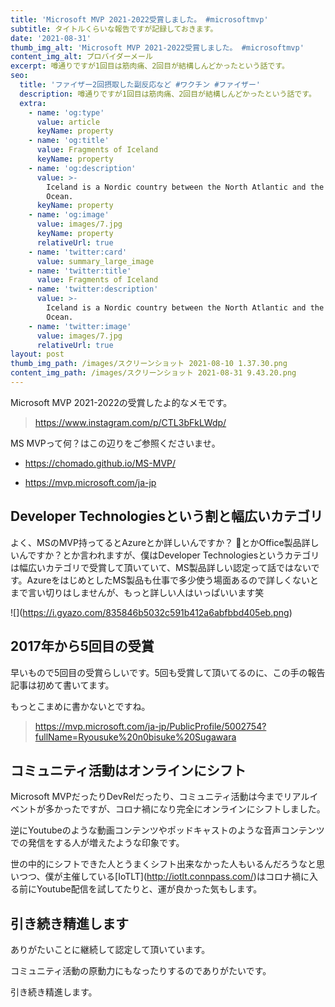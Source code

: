 ```yaml
---
title: 'Microsoft MVP 2021-2022受賞しました。 #microsoftmvp'
subtitle: タイトルくらいな報告ですが記録しておきます。
date: '2021-08-31'
thumb_img_alt: 'Microsoft MVP 2021-2022受賞しました。 #microsoftmvp'
content_img_alt: プロバイダーメール
excerpt: 噂通りですが1回目は筋肉痛、2回目が結構しんどかったという話です。
seo:
  title: 'ファイザー2回摂取した副反応など #ワクチン #ファイザー'
  description: 噂通りですが1回目は筋肉痛、2回目が結構しんどかったという話です。
  extra:
    - name: 'og:type'
      value: article
      keyName: property
    - name: 'og:title'
      value: Fragments of Iceland
      keyName: property
    - name: 'og:description'
      value: >-
        Iceland is a Nordic country between the North Atlantic and the Arctic
        Ocean.
      keyName: property
    - name: 'og:image'
      value: images/7.jpg
      keyName: property
      relativeUrl: true
    - name: 'twitter:card'
      value: summary_large_image
    - name: 'twitter:title'
      value: Fragments of Iceland
    - name: 'twitter:description'
      value: >-
        Iceland is a Nordic country between the North Atlantic and the Arctic
        Ocean.
    - name: 'twitter:image'
      value: images/7.jpg
      relativeUrl: true
layout: post
thumb_img_path: /images/スクリーンショット 2021-08-10 1.37.30.png
content_img_path: /images/スクリーンショット 2021-08-31 9.43.20.png
---
```

Microsoft MVP 2021-2022の受賞したよ的なメモです。

> https://www.instagram.com/p/CTL3bFkLWdp/

MS MVPって何？はこの辺りをご参照くださいませ。

*   https://chomado.github.io/MS-MVP/

*   https://mvp.microsoft.com/ja-jp

## Developer Technologiesという割と幅広いカテゴリ

よく、MSのMVP持ってるとAzureとか詳しいんですか？ とかOffice製品詳しいんですか？とか言われますが、僕はDeveloper Technologiesというカテゴリは幅広いカテゴリで受賞して頂いていて、MS製品詳しい認定って話ではないです。AzureをはじめとしたMS製品も仕事で多少使う場面あるので詳しくないとまで言い切りはしませんが、もっと詳しい人はいっぱいいます笑

!\[]\(https://i.gyazo.com/835846b5032c591b412a6abfbbd405eb.png)











## 2017年から5回目の受賞

早いもので5回目の受賞らしいです。5回も受賞して頂いてるのに、この手の報告記事は初めて書いてます。

もっとこまめに書かないとですね。

> https://mvp.microsoft.com/ja-jp/PublicProfile/5002754?fullName=Ryousuke%20n0bisuke%20Sugawara

## コミュニティ活動はオンラインにシフト

Microsoft MVPだったりDevRelだったり、コミュニティ活動は今までリアルイベントが多かったですが、コロナ禍になり完全にオンラインにシフトしました。

逆にYoutubeのような動画コンテンツやポッドキャストのような音声コンテンツでの発信をする人が増えたような印象です。

世の中的にシフトできた人とうまくシフト出来なかった人もいるんだろうなと思いつつ、僕が主催している\[IoTLT]\(http://iotlt.connpass.com/)はコロナ禍に入る前にYoutube配信を試してたりと、運が良かった気もします。

## 引き続き精進します

ありがたいことに継続して認定して頂いています。

コミュニティ活動の原動力にもなったりするのでありがたいです。

引き続き精進します。
